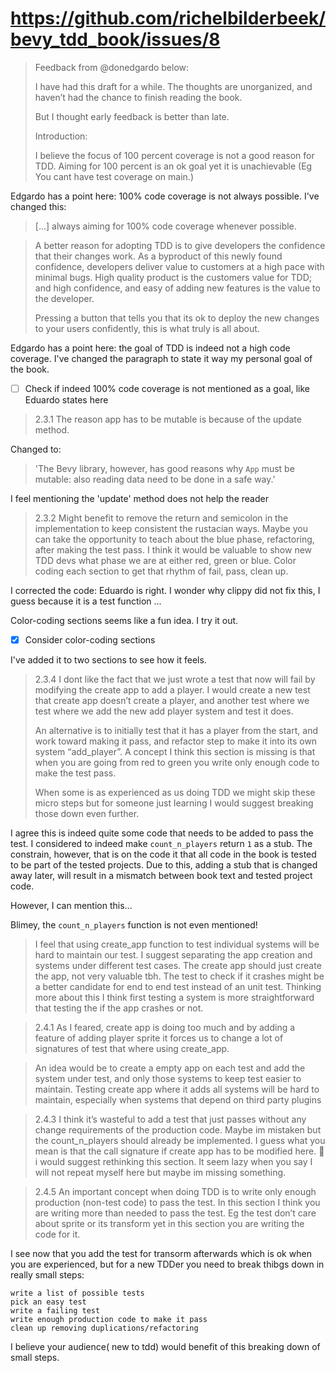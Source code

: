 # https://github.com/richelbilderbeek/bevy_tdd_book/issues/8

> Feedback from @donedgardo below:
> 
> I have had this draft for a while. The thoughts are unorganized,
> and haven’t had the chance to finish reading the book.
> 
> But I thought early feedback is better than late.
> 
> Introduction:
> 
> I believe the focus of 100 percent coverage is not a good reason for TDD.
> Aiming for 100 percent is an ok goal yet it is unachievable
> (Eg You cant have test coverage on main.)

Edgardo has a point here: 100% code coverage is not always
possible. I've changed this:

> [...] always aiming for 100% code coverage whenever possible.

> A better reason for adopting TDD is to give developers
> the confidence that their changes work. As a byproduct of this newly
> found confidence, developers deliver value to customers at a high pace with
> minimal bugs. High quality product is the customers value for TDD;
> and high confidence, and easy of adding new features is the value to the
> developer.
>
> Pressing a button that tells you that its ok to deploy the new changes to 
> your users confidently, this is what truly is all about.

Edgardo has a point here: the goal of TDD is indeed not a high code coverage.
I've changed the paragraph to state it way my personal goal of the book.

- [ ] Check if indeed 100% code coverage is not mentioned as a goal,
  like Eduardo states here

> 2.3.1
> The reason app has to be mutable is because of the update method.

Changed to:

> 'The Bevy library, however, has good reasons why `App` must be mutable: 
> also reading data need to be done in a safe way.'

I feel mentioning the 'update' method does not help the reader

> 2.3.2
> Might benefit to remove the return and semicolon in the implementation to
> keep consistent the rustacian ways. Maybe you can take the opportunity to
> teach about the blue phase, refactoring, after making the test pass.
> I think it would be valuable to show new TDD devs what phase we are at either
> red, green or blue. Color coding each section to get that rhythm of fail,
> pass, clean up.

I corrected the code: Eduardo is right. I wonder why clippy did not fix this, I guess
because it is a test function ...

Color-coding sections seems like a fun idea. I try it out.

- [x] Consider color-coding sections

I've added it to two sections to see how it feels.

> 2.3.4
> I dont like the fact that we just wrote a test that now will fail by
> modifying the create app to add a player. I would create a new test that
> create app doesn’t create a player, and another test where we test where we
> add the new add player system and test it does.
>
> An alternative is to initially test that it has a player from the start,
> and work toward making it pass, and refactor step to make it into its own
> system “add_player”. A concept I think this section is missing is that when
> you are going from red to green you write only enough code to make the test
> pass.
>
> When some is as experienced as us doing TDD we might skip these micro steps
> but for someone just learning I would suggest breaking those down even
> further.

I agree this is indeed quite some code that needs to be added to pass
the test. I considered to indeed make `count_n_players` return `1`
as a stub. The constrain, however, that is on the code it that
all code in the book is tested to be part of the tested projects.
Due to this, adding a stub that is changed away later, will result
in a mismatch between book text and tested project code.

However, I can mention this...

Blimey, the `count_n_players` function is not even mentioned!


> I feel that using create_app function to test individual systems will be
> hard to maintain our test. I suggest separating the app creation and systems
> under different test cases. The create app should just create the app,
> not very valuable tbh. The test to check if it crashes might be a better
> candidate for end to end test instead of an unit test. Thinking more about
> this I think first testing a system is more straightforward that testing
> the if the app crashes or not.

> 2.4.1
> As I feared, create app is doing too much and by adding a feature of adding
> player sprite it forces us to change a lot of signatures of test that
> where using create_app.

> An idea would be to create a empty app on each test and add the system
> under test, and only those systems to keep test easier to maintain.
> Testing create app where it adds all systems will be hard to maintain,
> especially when systems that depend on third party plugins

> 2.4.3
> I think it’s wasteful to add a test that just passes without any change
> requirements of the production code. Maybe im mistaken but the
> count_n_players should already be implemented. I guess what you mean is that
> the call signature if create app has to be modified here. 
> :thinking: i would suggest rethinking this section.
> It seem lazy when you say I will not repeat myself here
> but maybe im missing something.

> 2.4.5
> An important concept when doing TDD is to write only enough production (non-test code) to pass the test. In this section I think you are writing more than needed to pass the test. Eg the test don’t care about sprite or its transform yet in this section you are writing the code for it.

I see now that you add the test for transorm afterwards which is ok when you are experienced, but for a new TDDer you need to break thibgs down in really small steps:

    write a list of possible tests
    pick an easy test
    write a failing test
    write enough production code to make it pass
    clean up removing duplications/refactoring

I believe your audience( new to tdd) would benefit of this breaking down of small steps.
